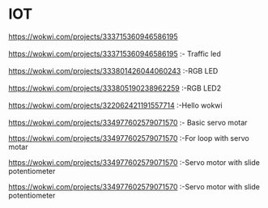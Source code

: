 # IOT

https://wokwi.com/projects/333715360946586195<br>
<br>
https://wokwi.com/projects/333715360946586195 :- Traffic led<br>
<br>
https://wokwi.com/projects/333801426044060243  :-RGB LED<br>
<br>
https://wokwi.com/projects/333805190238962259  :-RGB LED2<br>
<br>
https://wokwi.com/projects/322062421191557714  :-Hello wokwi<br>
<br>
https://wokwi.com/projects/334977602579071570 :- Basic servo motar

https://wokwi.com/projects/334977602579071570 :-For loop with servo motar

https://wokwi.com/projects/334977602579071570 :-Servo motor with slide potentiometer

https://wokwi.com/projects/334977602579071570 :-Servo motor with slide potentiometer
